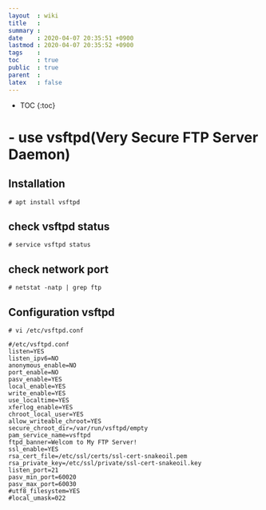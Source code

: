 ```yaml
---
layout  : wiki
title   : 
summary : 
date    : 2020-04-07 20:35:51 +0900
lastmod : 2020-04-07 20:35:52 +0900
tags    : 
toc     : true
public  : true
parent  : 
latex   : false
---
```

* TOC
{:toc}

# - use vsftpd(Very Secure FTP Server Daemon)

## Installation

    # apt install vsftpd

## check vsftpd status

    # service vsftpd status

## check network port

    # netstat -natp | grep ftp

## Configuration vsftpd

    # vi /etc/vsftpd.conf

    #/etc/vsftpd.conf
    listen=YES
    listen_ipv6=NO
    anonymous_enable=NO
    port_enable=NO
    pasv_enable=YES
    local_enable=YES
    write_enable=YES
    use_localtime=YES
    xferlog_enable=YES
    chroot_local_user=YES
    allow_writeable_chroot=YES
    secure_chroot_dir=/var/run/vsftpd/empty
    pam_service_name=vsftpd
    ftpd_banner=Welcom to My FTP Server!
    ssl_enable=YES
    rsa_cert_file=/etc/ssl/certs/ssl-cert-snakeoil.pem
    rsa_private_key=/etc/ssl/private/ssl-cert-snakeoil.key
    listen_port=21
    pasv_min_port=60020
    pasv_max_port=60030
    #utf8_filesystem=YES
    #local_umask=022
